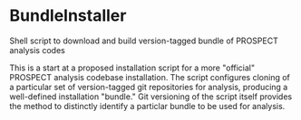 # BundleInstaller
Shell script to download and build version-tagged bundle of PROSPECT analysis codes

This is a start at a proposed installation script for a more "official" PROSPECT analysis codebase installation.
The script configures cloning of a particular set of version-tagged git repositories for analysis, producing a well-defined installation "bundle."
Git versioning of the script itself provides the method to distinctly identify a particlar bundle to be used for analysis.
